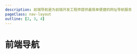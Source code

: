 ```yaml
---
description: 前端导航是为前端开发工程师提供最简单便捷的网址导航服务
pageClass: nav-layout
outline: [2, 3, 4]
---
```


<script setup>
import Navigation from './components/Navigation/index.vue'
</script>

# 前端导航

<Navigation/>

